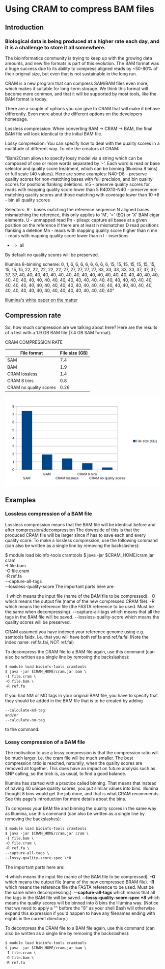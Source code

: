 # Using CRAM to compress BAM files

## Introduction
### Biological data is being produced at a higher rate each day, and it is a challenge to store it all somewhere. 

The bioinformatics community is trying to keep up with the growing data amounts, and new file formats is part of this evolution. The BAM format was a huge success due to its ability to compress aligned reads by ~50-80% of their original size, but even that is not sustainable in the long run.

CRAM is a new program that can compress SAM/BAM files even more, which makes it suitable for long-term storage. We think this format will become more common, and that it will be supported by most tools, like the BAM format is today.

There are a couple of options you can give to CRAM that will make it behave differently. Even more about the different options on the developers homepage.

Lossless compression: When converting BAM -> CRAM -> BAM, the final BAM file will look identical to the initial BAM file.

Lossy compression: You can specify how to deal with the quality scores in a multitude of different way. To cite the creators of CRAM:

"Bam2Cram allows to specify lossy model via a string which can be composed of one or more words separated by '-'.
Each word is read or base selector and quality score treatment, which can be binning (Illumina 8 bins) or full scale (40 values).
Here are some examples:
N40-D8 - preserve quality scores for non-matching bases with full precision, and bin quality scores for positions flanking deletions.
m5 - preserve quality scores for reads with mapping quality score lower than 5
R40X10-N40 - preserve non-matching quality scores and those matching with coverage lower than 10
*8 - bin all quality scores

Selectors:
R - bases matching the reference sequence N aligned bases mismatching the reference, this only applies to 'M', '=' (EQ) or 'X' BAM cigar elements.
U - unmapped read
Pn - pileup: capture all bases at a given position on the reference if there are at least n mismatches D read positions flanking a deletion
Mn - reads with mapping quality score higher than n
mn - reads with mapping quality score lower than n
I - insertions
* - all

By default no quality scores will be preserved.

Illumina 8-binning scheme:
0, 1, 6, 6, 6, 6, 6, 6, 6, 6, 15, 15, 15, 15, 15, 15, 15, 15, 15,
15, 22, 22, 22, 22, 22, 27, 27, 27, 27, 27, 33, 33, 33, 33, 33, 37,
37, 37, 37, 37, 40, 40, 40, 40, 40, 40, 40, 40, 40, 40, 40, 40, 40,
40, 40, 40, 40, 40, 40, 40, 40, 40, 40, 40, 40, 40, 40, 40, 40, 40,
40, 40, 40, 40, 40, 40, 40, 40, 40, 40, 40, 40, 40, 40, 40, 40, 40,
40, 40, 40, 40, 40, 40, 40, 40, 40, 40, 40, 40, 40, 40, 40, 40, 40,
40, 40, 40, 40, 40, 40"

[Illumina's white paper on the matter](../files/c_557912-l_1-k_whitepaper_datacompression.pdf)

## Compression rate
So, how much compression are we talking about here? Here are the results of a test with a 1.9 GB BAM file (7.4 GB SAM format).

CRAM COMPRESSION RATE

File format	|File size (GB)
------------|--------------
SAM	|7.4
BAM	|1.9
CRAM lossless|	1.4
CRAM 8 bins|	0.8
CRAM no quality scores|	0.26

![Graph showing the content of the above table](../img/c_557912-l_1-k_cram_compression.png)



## Examples
### Lossless compression of a BAM file
Lossless compression means that the BAM file will be identical before and after compression/decompression The downside of this is that the produced CRAM file will be larger since if has to save each and every quality score. To make a lossless compression, use the following command (can also be written as a single line by removing the backslashes):

$ module load bioinfo-tools cramtools
$ java -jar $CRAM_HOME/cram.jar cram \
-I file.bam \
-O file.cram \
-R ref.fa \
--capture-all-tags \
--lossless-quality-score
The important parts here are:

-I which means the input file (name of the BAM file to be compressed).
-O which means the output file (name of the new compressed CRAM file).
-R which means the reference file (the FASTA reference to be used. Must be the same when decompressing).
--capture-all-tags which means that all the tags in the BAM file will be saved.
--lossless-quality-score which means the quality scores will be preserved.

CRAM assumed you have indexed your reference genome using e.g. samtools faidx, i.e. that you will have both ref.fa and ref.fa.fai (Note the index name: ref.fa.fai, NOT ref.fai)

To decompress the CRAM file to a BAM file again, use this command (can also be written as a single line by removing the backslashes):

```console
$ module load bioinfo-tools cramtools
$ java -jar $CRAM_HOME/cram.jar bam \
-I file.cram \
-O file.bam \
-R ref.fa
```

If you had NM or MD tags in your original BAM file, you have to specify that they should be added in the BAM file that is to be created by adding

```console
--calculate-md-tag
and/or
--calculate-nm-tag
```
to the command.

### Lossy compression of a BAM file
The motivation to use a lossy compression is that the compression ratio will be much larger, i.e. the cram file will be much smaller. The best compression ratio is reached, naturally, when the quality scores are removed all together. This does have an impact on future analysis such as SNP calling, so the trick is, as usual, to find a good balance.

Illumina has started with a practice called binning. That means that instead of having 40 unique quality scores, you put similar values into bins. Illumina thought 8 bins would get the job done, and that is what CRAM recommends. See this page's introduction for more details about the bins.

To compress your BAM file and binning the quality scores in the same way as Illumina, use this command (can also be written as a single line by removing the backslashes):

```console
$ module load bioinfo-tools cramtools
$ java -jar $CRAM_HOME/cram.jar cram \
-I file.bam \
-O file.cram \
-R ref.fa \
--capture-all-tags \
--lossy-quality-score-spec \*8
```

The important parts here are:

**-I** which means the input file (name of the BAM file to be compressed).
**-O** which means the output file (name of the new compressed BRAM file).
**-R** which means the reference file (the FASTA reference to be used. Must be the same when decompressing.).
**--capture-all-tags** which means that all the tags in the BAM file will be saved.
**--lossy-quality-score-spec \*8** which means the quality scores will be binned into 8 bins the Illumina way. (Notice that we need to apply a "\" before the "8" as your shell Bash will otherwise expand this expression if you'd happen to have any filenames ending with eights in the current directory.)

To decompress the CRAM file to a BAM file again, use this command (can also be written as a single line by removing the backslashes):

```console
$ module load bioinfo-tools cramtools
$ java -jar $CRAM_HOME/cram.jar bam \
-I file.cram \
-O file.bam \
-R ref.fa

```

